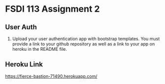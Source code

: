 # FSDI 113 Assignment 2
## User Auth

1. Upload your user authentication app with bootstrap templates. You must provide a link to your github repository as well as a link to your app on heroku in the README file.
## Heroku Link
https://fierce-bastion-71490.herokuapp.com/